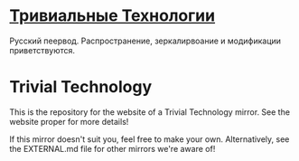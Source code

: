 # [Тривиальные Технологии](https://tt-ru.github.io)

Русский пеервод. Распространение, зеркалирвоание и модификации приветствуются.

# Trivial Technology

This is the repository for the website of a Trivial Technology mirror.
See the website proper for more details!

If this mirror doesn't suit you, feel free to make your own.
Alternatively, see the EXTERNAL.md file for other mirrors we're aware of!
